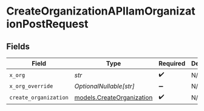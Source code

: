 # CreateOrganizationAPIIamOrganizationPostRequest


## Fields

| Field                                                        | Type                                                         | Required                                                     | Description                                                  |
| ------------------------------------------------------------ | ------------------------------------------------------------ | ------------------------------------------------------------ | ------------------------------------------------------------ |
| `x_org`                                                      | *str*                                                        | :heavy_check_mark:                                           | N/A                                                          |
| `x_org_override`                                             | *OptionalNullable[str]*                                      | :heavy_minus_sign:                                           | N/A                                                          |
| `create_organization`                                        | [models.CreateOrganization](../models/createorganization.md) | :heavy_check_mark:                                           | N/A                                                          |